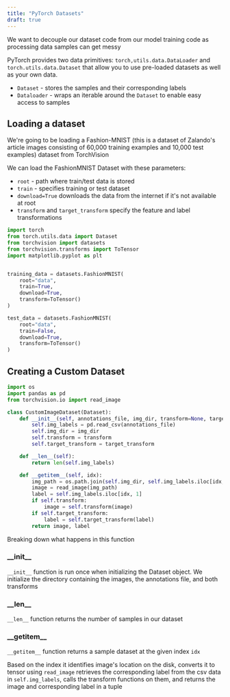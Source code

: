 ```yaml
---
title: "PyTorch Datasets"
draft: true
---
```


We want to decouple our dataset code from our model training code as processing data samples can get messy

PyTorch provides two data primitives: `torch,utils.data.DataLoader` and `torch.utils.data.Dataset` that allow you to use pre-loaded datasets as well as your own data.

- `Dataset` - stores the samples and their corresponding labels
- `Dataloader` - wraps an iterable around the `Dataset` to enable easy access to samples

## Loading a dataset

We're going to be loading a Fashion-MNIST (this is a dataset of Zalando's article images consisting of 60,000 training examples and 10,000 test examples) dataset from TorchVision

We can load the FashionMNIST Dataset with these parameters:
- `root` - path where train/test data is stored
- `train` - specifies training or test dataset
- `download=True` downloads the data from the internet if it's not available at root
- `transform` and `target_transform` specify the feature and label transformations

```python
import torch
from torch.utils.data import Dataset
from torchvision import datasets
from torchvision.transforms import ToTensor
import matplotlib.pyplot as plt


training_data = datasets.FashionMNIST(
    root="data",
    train=True,
    download=True,
    transform=ToTensor()
)

test_data = datasets.FashionMNIST(
    root="data",
    train=False,
    download=True,
    transform=ToTensor()
)
```

## Creating a Custom Dataset

```python
import os
import pandas as pd
from torchvision.io import read_image

class CustomImageDataset(Dataset):
    def __init__(self, annotations_file, img_dir, transform=None, target_transform=None):
        self.img_labels = pd.read_csv(annotations_file)
        self.img_dir = img_dir
        self.transform = transform
        self.target_transform = target_transform

    def __len__(self):
        return len(self.img_labels)

    def __getitem__(self, idx):
        img_path = os.path.join(self.img_dir, self.img_labels.iloc[idx, 0])
        image = read_image(img_path)
        label = self.img_labels.iloc[idx, 1]
        if self.transform:
            image = self.transform(image)
        if self.target_transform:
            label = self.target_transform(label)
        return image, label
```

Breaking down what happens in this function

### \_\_init__

`__init__` function is run once when initializing the Dataset object. We initialize the directory containing the images, the annotations file, and both transforms

### \_\_len__

`__len__` function returns the number of samples in our dataset

### \_\_getitem__

`__getitem__` function returns a sample dataset at the given index `idx`

Based on the index it identifies image's location on the disk, converts it to tensor using `read_image` retrieves the corresponding label from the csv data in `self.img_labels`, calls the transform functions on them, and returns the image and corresponding label in a tuple


